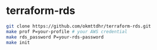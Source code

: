 
# terraform-rds

```bash
git clone https://github.com/okmttdhr/terraform-rds.git
make prof P=your-profile # your AWS credential
make rds_password P=your-rds-password
make init
```
